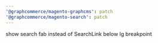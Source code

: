 ```yaml
---
'@graphcommerce/magento-graphcms': patch
'@graphcommerce/magento-search': patch
---
```


show search fab instead of SearchLink below lg breakpoint
